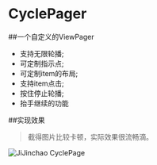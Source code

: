 # CyclePager


##一个自定义的ViewPager
* 支持无限轮播;
* 可定制指示点;
* 可定制item的布局;
* 支持item点击;
* 按住停止轮播;
* 抬手继续的功能

##实现效果
>截得图片比较卡顿，实际效果很流畅滴。

![JiJinchao CyclePage]( https://github.com/jijinchao2014/CyclePager/blob/master/cycleviewpager.gif?raw=true )
